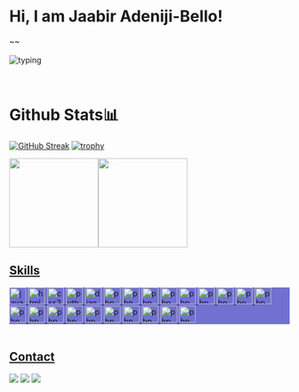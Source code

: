 # Hi, I am Jaabir Adeniji-Bello! 
~~
</br>
</br>
![typing](https://github.com/user-attachments/assets/0f7afad8-2929-45c9-9593-d02bdc2773ae)

</br>

# Github Stats📊 
[![GitHub Streak](https://github-readme-streak-stats.herokuapp.com?user=tolubori07&theme=tokyonight-duo&border_radius=20)](https://git.io/streak-stats)
[![trophy](https://github-profile-trophy.vercel.app/?username=tolubori07&theme=discord)](https://github.com/ryo-ma/github-profile-trophy)
 <div>
  <a href="https://github.com/Tolubori07">
<img src="https://github-readme-stats.vercel.app/api/top-langs/?username=tolubori07&theme=tokyonight&show_icons=true&hide_border=true&layout=compact" height="160" /><img src="https://github-readme-stats.vercel.app/api?username=tolubori07&show_icons=true&hide=contribs&theme=tokyonight&hide_border=true&text_bold=false" height="160" />
  </div>
 
 ## Skills
<div align="left" style="background-color:#7071d1">
  <img src="https://cdn.jsdelivr.net/gh/devicons/devicon/icons/javascript/javascript-original.svg" height="30" alt="javascript logo"  />
  <img src="https://cdn.jsdelivr.net/gh/devicons/devicon/icons/html5/html5-original.svg" height="30" alt="html5 logo"  />
  <img src="https://cdn.jsdelivr.net/gh/devicons/devicon/icons/css3/css3-original.svg" height="30" alt="css3 logo"  />
  <img src="https://cdn.jsdelivr.net/gh/devicons/devicon/icons/python/python-original.svg" height="30" alt="python logo"  />
  <img src="https://cdn.jsdelivr.net/gh/devicons/devicon/icons/django/django-plain.svg" height="30" alt="django logo"  />
  <img src="https://cdn.jsdelivr.net/gh/devicons/devicon/icons/react/react-original.svg" height="30" alt="php logo"  />
  <img src="https://cdn.jsdelivr.net/gh/devicons/devicon/icons/sass/sass-original.svg" height="30" alt="php logo"  />
  <img src="https://cdn.jsdelivr.net/gh/devicons/devicon/icons/tailwindcss/tailwindcss-original.svg" height="30" alt="php logo"  />
   <img src="https://cdn.jsdelivr.net/gh/devicons/devicon/icons/bootstrap/bootstrap-original.svg" height="30" alt="php logo"  />
   <img src="https://cdn.jsdelivr.net/gh/devicons/devicon/icons/nodejs/nodejs-original.svg" height="30" alt="php logo"  />
    <img src="https://cdn.jsdelivr.net/gh/devicons/devicon/icons/astro/astro-original.svg" height="30" alt="php logo"  />
   <img src="https://cdn.jsdelivr.net/gh/devicons/devicon/icons/bun/bun-original.svg" height="30" alt="php logo"  />
    <img src="https://cdn.jsdelivr.net/gh/devicons/devicon/icons/djangorest/djangorest-original.svg" height="30" alt="php logo"  />
    <img src="https://cdn.jsdelivr.net/gh/devicons/devicon/icons/jquery/jquery-original.svg" height="30" alt="php logo"  />
     <img src="https://cdn.jsdelivr.net/gh/devicons/devicon/icons/julia/julia-original.svg" height="30" alt="php logo"  />
     <img src="https://cdn.jsdelivr.net/gh/devicons/devicon/icons/markdown/markdown-original.svg" height="30" alt="php logo"  />
    <img src="https://cdn.jsdelivr.net/gh/devicons/devicon/icons/neovim/neovim-original.svg" height="30" alt="php logo"  />
   <img src="https://cdn.jsdelivr.net/gh/devicons/devicon/icons/npm/npm-original-wordmark.svg" height="30" alt="php logo"  />
   <img src="https://cdn.jsdelivr.net/gh/devicons/devicon/icons/threejs/threejs-original.svg" height="30" alt="php logo"  />
   <img src="https://cdn.jsdelivr.net/gh/devicons/devicon/icons/rust/rust-original.svg" height="30" alt="php logo"  />
   <img src="https://cdn.jsdelivr.net/gh/devicons/devicon/icons/c/c-original.svg" height="30" alt="php logo"  />
   <img src="https://cdn.jsdelivr.net/gh/devicons/devicon/icons/zig/zig-original.svg" height="30" alt="php logo"  />
   <img src="https://cdn.jsdelivr.net/gh/devicons/devicon/icons/nodejs/nodejs-original.svg" height="30" alt="php logo"  />  
   <img src="https://cdn.jsdelivr.net/gh/devicons/devicon/icons/nextjs/nextjs-original.svg" height="30" alt="php logo"  />
</div>
  
</br>

## Contact 
<div> 
  <a href="https://www.linkedin.com/in/Jaabir-adeniji-bello" target="_blank"><img src="https://img.shields.io/badge/-LinkedIn-%230077B5?style=for-the-badge&logo=linkedin&logoColor=white" target="_blank"></a> 
  <a href="https://instagram.com/jaabir_bello" target="_blank"><img src="https://img.shields.io/badge/-Instagram-%23E4405F?style=for-the-badge&logo=instagram&logoColor=white" target="_blank"></a>
  <a href = "mailto: Tolubori07@gmail.com"><img src="https://img.shields.io/badge/-Gmail-%23333?style=for-the-badge&logo=gmail&logoColor=white" target="_blank"></a>
 </br>
</br> 
</div>
